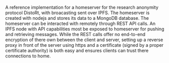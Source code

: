 A reference implementation for a homeserver for the research anonymity protocol DistoRt, with broacasting sent over IPFS. The homeserver is created with nodejs and stores its data to a MongoDB database. 
The homeserver can be interacted with remotely through REST API calls. An IPFS node with API capabilities most be exposed to homeserver for pushing and retrieving messages. 
While the REST calls offer no end-to-end encryption of there own between the client and server, setting up a reverse proxy in front of the server using https and a certificate 
(signed by a proper certificate authority) is both easy and ensures clients can trust there connections to home. 
